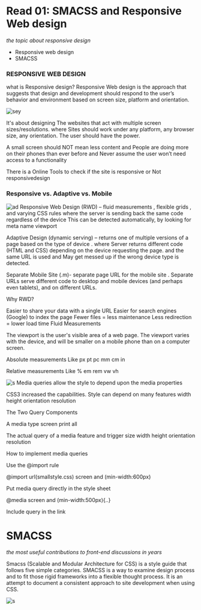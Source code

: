# Read 01: SMACSS and Responsive Web design
*the topic about responsive design*
*  Responsive web design
* SMACSS
### RESPONSIVE WEB DESIGN
what is Responsive design?
Responsive Web design is the approach that suggests that design and development should respond to the user’s behavior and environment based on screen size, platform and orientation.

![sey](https://www.bluecorona.com/wp-content/uploads/2015/04/what-is-a-responsive-website.png)

It's about designing The websites that act with multiple screen sizes/resolutions. where Sites should work under any platform, any browser size, any orientation. The user should have the power.

A small screen should NOT mean less content and People are doing more on their phones than ever before and Never assume the user won’t need access to a functionality

There is a Online Tools to check if the site is responsive or Not responsivedesign

### Responsive vs. Adaptive vs. Mobile
![ad](https://www.metasensemarketing.com/blogs/wp-content/uploads/2016/10/banner-web-1.jpg)
Responsive Web Design (RWD) – fluid measurements , flexible grids , and varying CSS rules
where the server is sending back the same code regardless of the device This can be detected automatically, by looking for meta name viewport

Adaptive Design (dynamic serving) – returns one of multiple versions of a page based on the type of device .
where Server returns different code (HTML and CSS) depending on the device requesting the page. and the same URL is used and May get messed up if the wrong device type is detected.

Separate Mobile Site (.m)- separate page URL for the mobile site .
Separate URLs serve different code to desktop and mobile devices (and perhaps even tablets), and on different URLs.

Why RWD?

Easier to share your data with a single URL
Easier for search engines (Google) to index the page
Fewer files = less maintenance
Less redirection = lower load time
Fluid Measurements

The viewport is the user's visible area of a web page. The viewport varies with the device, and will be smaller on a mobile phone than on a computer screen.

Absolute measurements
Like px pt pc mm cm in

Relative measurements
Like % em rem vw vh

![s](https://www.seobility.net/en/wiki/images/6/6f/Media-Queries.png)
Media queries allow the style to depend upon the media properties

CSS3 increased the capabilities. Style can depend on many features width height orientation resolution

The Two Query Components

A media type screen print all

The actual query of a media feature and trigger size width height orientation resolution

How to implement media queries

Use the @import rule

@import url(smallstyle.css) screen and (min-width:600px)

Put media query directly in the style sheet

@media screen and (min-width:500px){..}

Include query in the link
<!-- <link rel = “stylesheet” media = “screen and (min-width: -->
<!-- 400px)”> and (orientation: portrait)> -->
# SMACSS
*the most useful contributions to front-end discussions in years*

Smacss (Scalable and Modular Architecture for CSS) is a style guide that follows five simple categories. SMACSS is a way to examine design process and to fit those rigid frameworks into a flexible thought process. It is an attempt to document a consistent approach to site development when using CSS.

![s](https://cdn.swapps.com/uploads/2017/03/starting-with-smacss-1.jpg)